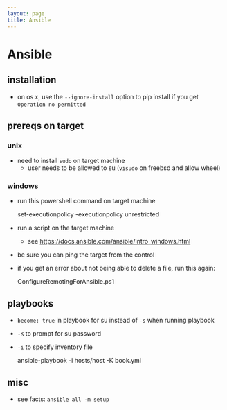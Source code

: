 ```yaml
---
layout: page
title: Ansible
---
```


# Ansible

## installation

* on os x, use the `--ignore-install` option to pip install if you get `Operation no permitted`

## prereqs on target

### unix

* need to install `sudo` on target machine
    * user needs to be allowed to su (`visudo` on freebsd and allow wheel)

### windows

* run this powershell command on target machine

    set-executionpolicy -executionpolicy unrestricted

* run a script on the target machine
    * see <https://docs.ansible.com/ansible/intro_windows.html>
* be sure you can ping the target from the control
* if you get an error about not being able to delete a file, run this again:

    ConfigureRemotingForAnsible.ps1

## playbooks

* `become: true` in playbook for su instead of `-s` when running playbook
* `-K` to prompt for su password
* `-i` to specify inventory file

    ansible-playbook -i hosts/host -K book.yml

## misc

* see facts: `ansible all -m setup`
